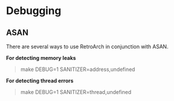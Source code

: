 # Debugging

## ASAN

There are several ways to use RetroArch in conjunction with ASAN.

**For detecting memory leaks**
> make DEBUG=1 SANITIZER=address,undefined

**For detecting thread errors**
> make DEBUG=1 SANITIZER=thread,undefined
